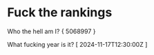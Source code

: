 # Fuck the rankings

Who the hell am I?
{ 5068997 }

What fucking year is it?
[ 2024-11-17T12:30:00Z ]
